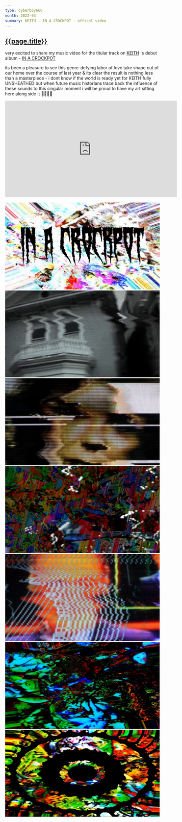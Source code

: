 ```yaml
---
type: cyberboy666
month: 2022-03
summary: KEITH - IN A CROCKPOT - offical video
---
```


## [ {{page.title}} ]({{page.url}})

very excited to share my music video for the titular track on [KEITH](https://instagram.com/keithunsheathed) 's debut album - [IN A CROCKPOT](https://keithunsheathed.bandcamp.com)

its been a pleasure to see this genre-defying labor of love take shape out of our home over the course of last year & its clear the result is nothing less than a masterpiece - i dont know if the world is ready yet for KEITH fully UNSHEATHED but when future music historians trace back the influence of these sounds to this singular moment i will be proud to have my art sitting here along side it 🥰🔥🥰🔥

<iframe width="560" height="315" src="https://www.youtube.com/embed/piLVlq0T32M" title="YouTube video player" frameborder="0" allow="accelerometer; autoplay; clipboard-write; encrypted-media; gyroscope; picture-in-picture" allowfullscreen></iframe>

![image](/images/cyberboy666/in_a_crockpot1.png)
![image](/images/cyberboy666/in_a_crockpot2.png)
![image](/images/cyberboy666/in_a_crockpot3.png)
![image](/images/cyberboy666/in_a_crockpot4.png)
![image](/images/cyberboy666/in_a_crockpot5.png)
![image](/images/cyberboy666/in_a_crockpot6.png)
![image](/images/cyberboy666/in_a_crockpot7.png)
